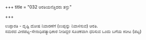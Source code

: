 +++
title = "032 ಆರತಿಯನೆತ್ತಿದರು ತನ್ದು"

+++
  
ಉಪ್ಪಾರತಿ - ದೃಷ್ಟಿ ದೋಷ ನಿವಾರಣೆಗೆ (ಉಪ್ಪನ್ನು ನಿವಾಳಿಸುವ) ಆರತಿ.  
ಸಮರದ ವೀರಪಟ್ಟ-ಸೇನಾಧಿಪತ್ಯಾಧಿಕಾರ ನೀಡಿದ್ದರ ಸೂಚಕವಾಗಿ ಧರಿಸುವ ಒಂದು ಬಗೆಯ ಕಿರೀಟ (ಪಟ್ಟ)